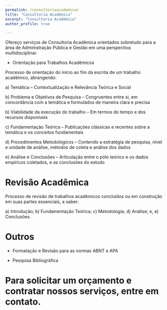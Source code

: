 ```yaml
---
permalink: /consultoriaacademica/
title: "Consultoria Acadêmica"
excerpt: "Consultoria Acadêmica"
author_profile: true

---
```



Ofereço serviços de Consultoria Acadêmica orientados sobretudo para a área de Administração Pública
e Gestão em uma perspectiva multidisciplinar.

- Orientação para Trabalhos Acadêmicos 

Processo de orientação do início ao fim da escrita de um trabalho acadêmico, abrangendo:

a) Temática – Contextualização e Relevância Teórica e Social

b) Problema e Objetivos de Pesquisa – Congruentes entre si, em concordância com a temática e formulados de maneira clara e precisa

b) Viabilidade da execução do trabalho – Em termos do tempo e dos recursos disponíveis

c) Fundamentação Teórica – Publicações clássicas e recentes sobre a temática e os conceitos fundamentais

d) Procedimentos Metodológicos – Contendo a estratégia de pesquisa, nível e unidade de análise, métodos de coleta e análise dos dados

e) Análise e Conclusões –  Articulação entre o pólo teórico e os dados empíricos coletados, e as conclusões do estudo

Revisão Acadêmica
======

Processo de revisão de trabalhos acadêmicos concluídos ou em construção em suas partes essenciais, a saber: 

a) Introdução; b) Fundamentação Teórica; c) Metodologia; d) Análise; e, e) Conclusões.

Outros
======

- Formatação e Revisão para as normas ABNT e APA

- Pesquisa Bibliográfica
  
Para solicitar um orçamento e contratar nossos serviços, entre em contato.
=
